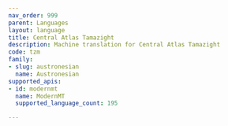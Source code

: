 ```yaml
---
nav_order: 999
parent: Languages
layout: language
title: Central Atlas Tamazight
description: Machine translation for Central Atlas Tamazight
code: tzm
family:
- slug: austronesian
  name: Austronesian
supported_apis:
- id: modernmt
  name: ModernMT
  supported_language_count: 195

---
```


